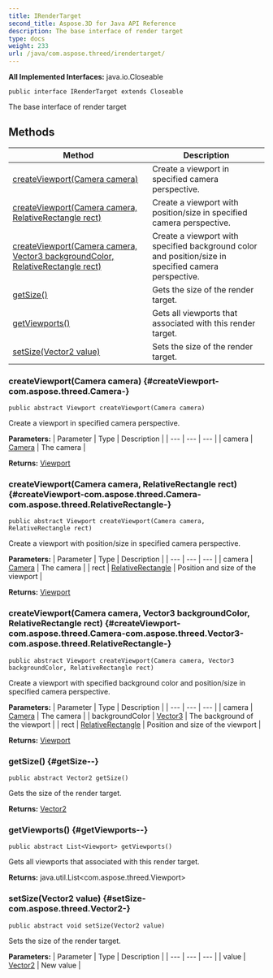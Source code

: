```yaml
---
title: IRenderTarget
second_title: Aspose.3D for Java API Reference
description: The base interface of render target
type: docs
weight: 233
url: /java/com.aspose.threed/irendertarget/
---
```


**All Implemented Interfaces:**
java.io.Closeable
```
public interface IRenderTarget extends Closeable
```

The base interface of render target
## Methods

| Method | Description |
| --- | --- |
| [createViewport(Camera camera)](#createViewport-com.aspose.threed.Camera-) | Create a viewport in specified camera perspective. |
| [createViewport(Camera camera, RelativeRectangle rect)](#createViewport-com.aspose.threed.Camera-com.aspose.threed.RelativeRectangle-) | Create a viewport with position/size in specified camera perspective. |
| [createViewport(Camera camera, Vector3 backgroundColor, RelativeRectangle rect)](#createViewport-com.aspose.threed.Camera-com.aspose.threed.Vector3-com.aspose.threed.RelativeRectangle-) | Create a viewport with specified background color and position/size in specified camera perspective. |
| [getSize()](#getSize--) | Gets the size of the render target. |
| [getViewports()](#getViewports--) | Gets all viewports that associated with this render target. |
| [setSize(Vector2 value)](#setSize-com.aspose.threed.Vector2-) | Sets the size of the render target. |
### createViewport(Camera camera) {#createViewport-com.aspose.threed.Camera-}
```
public abstract Viewport createViewport(Camera camera)
```


Create a viewport in specified camera perspective.

**Parameters:**
| Parameter | Type | Description |
| --- | --- | --- |
| camera | [Camera](../../com.aspose.threed/camera) | The camera |

**Returns:**
[Viewport](../../com.aspose.threed/viewport)
### createViewport(Camera camera, RelativeRectangle rect) {#createViewport-com.aspose.threed.Camera-com.aspose.threed.RelativeRectangle-}
```
public abstract Viewport createViewport(Camera camera, RelativeRectangle rect)
```


Create a viewport with position/size in specified camera perspective.

**Parameters:**
| Parameter | Type | Description |
| --- | --- | --- |
| camera | [Camera](../../com.aspose.threed/camera) | The camera |
| rect | [RelativeRectangle](../../com.aspose.threed/relativerectangle) | Position and size of the viewport |

**Returns:**
[Viewport](../../com.aspose.threed/viewport)
### createViewport(Camera camera, Vector3 backgroundColor, RelativeRectangle rect) {#createViewport-com.aspose.threed.Camera-com.aspose.threed.Vector3-com.aspose.threed.RelativeRectangle-}
```
public abstract Viewport createViewport(Camera camera, Vector3 backgroundColor, RelativeRectangle rect)
```


Create a viewport with specified background color and position/size in specified camera perspective.

**Parameters:**
| Parameter | Type | Description |
| --- | --- | --- |
| camera | [Camera](../../com.aspose.threed/camera) | The camera |
| backgroundColor | [Vector3](../../com.aspose.threed/vector3) | The background of the viewport |
| rect | [RelativeRectangle](../../com.aspose.threed/relativerectangle) | Position and size of the viewport |

**Returns:**
[Viewport](../../com.aspose.threed/viewport)
### getSize() {#getSize--}
```
public abstract Vector2 getSize()
```


Gets the size of the render target.

**Returns:**
[Vector2](../../com.aspose.threed/vector2)
### getViewports() {#getViewports--}
```
public abstract List<Viewport> getViewports()
```


Gets all viewports that associated with this render target.

**Returns:**
java.util.List<com.aspose.threed.Viewport>
### setSize(Vector2 value) {#setSize-com.aspose.threed.Vector2-}
```
public abstract void setSize(Vector2 value)
```


Sets the size of the render target.

**Parameters:**
| Parameter | Type | Description |
| --- | --- | --- |
| value | [Vector2](../../com.aspose.threed/vector2) | New value |

